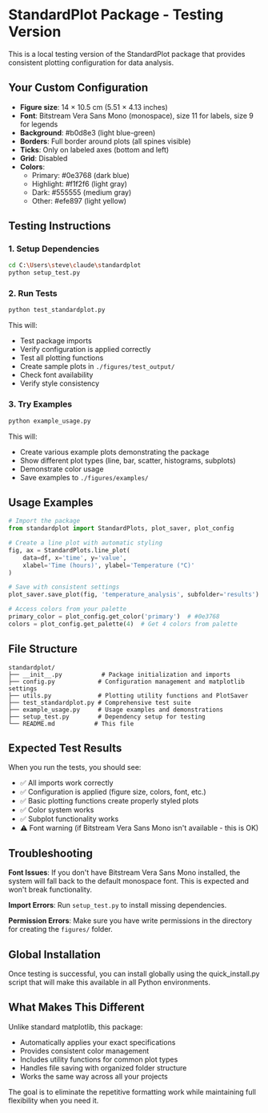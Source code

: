 # StandardPlot Package - Testing Version

This is a local testing version of the StandardPlot package that provides consistent plotting configuration for data analysis.

## Your Custom Configuration

- **Figure size**: 14 × 10.5 cm (5.51 × 4.13 inches)
- **Font**: Bitstream Vera Sans Mono (monospace), size 11 for labels, size 9 for legends
- **Background**: #b0d8e3 (light blue-green)
- **Borders**: Full border around plots (all spines visible)
- **Ticks**: Only on labeled axes (bottom and left)
- **Grid**: Disabled
- **Colors**: 
  - Primary: #0e3768 (dark blue)
  - Highlight: #f1f2f6 (light gray)
  - Dark: #555555 (medium gray)  
  - Other: #efe897 (light yellow)

## Testing Instructions

### 1. Setup Dependencies
```bash
cd C:\Users\steve\claude\standardplot
python setup_test.py
```

### 2. Run Tests
```bash
python test_standardplot.py
```
This will:
- Test package imports
- Verify configuration is applied correctly
- Test all plotting functions
- Create sample plots in `./figures/test_output/`
- Check font availability
- Verify style consistency

### 3. Try Examples
```bash
python example_usage.py
```
This will:
- Create various example plots demonstrating the package
- Show different plot types (line, bar, scatter, histograms, subplots)
- Demonstrate color usage
- Save examples to `./figures/examples/`

## Usage Examples

```python
# Import the package
from standardplot import StandardPlots, plot_saver, plot_config

# Create a line plot with automatic styling
fig, ax = StandardPlots.line_plot(
    data=df, x='time', y='value',
    xlabel='Time (hours)', ylabel='Temperature (°C)'
)

# Save with consistent settings
plot_saver.save_plot(fig, 'temperature_analysis', subfolder='results')

# Access colors from your palette
primary_color = plot_config.get_color('primary')  # #0e3768
colors = plot_config.get_palette(4)  # Get 4 colors from palette
```

## File Structure

```
standardplot/
├── __init__.py           # Package initialization and imports
├── config.py            # Configuration management and matplotlib settings
├── utils.py             # Plotting utility functions and PlotSaver
├── test_standardplot.py # Comprehensive test suite
├── example_usage.py     # Usage examples and demonstrations
├── setup_test.py        # Dependency setup for testing
└── README.md           # This file
```

## Expected Test Results

When you run the tests, you should see:
- ✅ All imports work correctly
- ✅ Configuration is applied (figure size, colors, font, etc.)
- ✅ Basic plotting functions create properly styled plots
- ✅ Color system works
- ✅ Subplot functionality works
- ⚠️ Font warning (if Bitstream Vera Sans Mono isn't available - this is OK)

## Troubleshooting

**Font Issues**: If you don't have Bitstream Vera Sans Mono installed, the system will fall back to the default monospace font. This is expected and won't break functionality.

**Import Errors**: Run `setup_test.py` to install missing dependencies.

**Permission Errors**: Make sure you have write permissions in the directory for creating the `figures/` folder.

## Global Installation

Once testing is successful, you can install globally using the quick_install.py script that will make this available in all Python environments.

## What Makes This Different

Unlike standard matplotlib, this package:
- Automatically applies your exact specifications
- Provides consistent color management
- Includes utility functions for common plot types
- Handles file saving with organized folder structure
- Works the same way across all your projects

The goal is to eliminate the repetitive formatting work while maintaining full flexibility when you need it.
